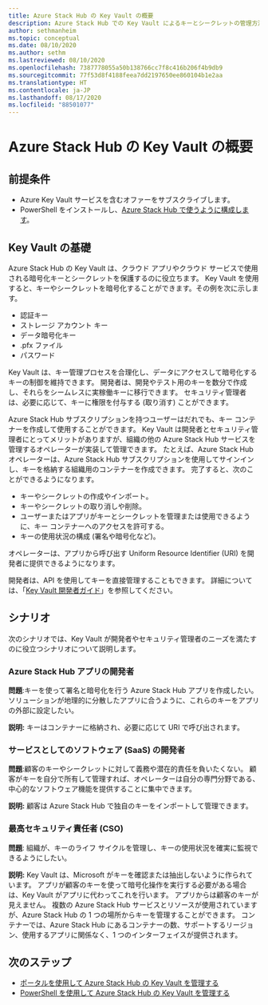 ```yaml
---
title: Azure Stack Hub の Key Vault の概要
description: Azure Stack Hub での Key Vault によるキーとシークレットの管理方法について説明します
author: sethmanheim
ms.topic: conceptual
ms.date: 08/10/2020
ms.author: sethm
ms.lastreviewed: 08/10/2020
ms.openlocfilehash: 7387778055a50b138766cc7f8c416b206f4b9db9
ms.sourcegitcommit: 77f53d8f4188feea7dd2197650ee860104b1e2aa
ms.translationtype: HT
ms.contentlocale: ja-JP
ms.lasthandoff: 08/17/2020
ms.locfileid: "88501077"
---
```

# <a name="introduction-to-key-vault-in-azure-stack-hub"></a>Azure Stack Hub の Key Vault の概要

## <a name="prerequisites"></a>前提条件

* Azure Key Vault サービスを含むオファーをサブスクライブします。  
* PowerShell をインストールし、[Azure Stack Hub で使うように構成します](azure-stack-powershell-configure-user.md)。

## <a name="key-vault-basics"></a>Key Vault の基礎

Azure Stack Hub の Key Vault は、クラウド アプリやクラウド サービスで使用される暗号化キーとシークレットを保護するのに役立ちます。 Key Vault を使用すると、キーやシークレットを暗号化することができます。その例を次に示します。

* 認証キー
* ストレージ アカウント キー
* データ暗号化キー
* .pfx ファイル
* パスワード

Key Vault は、キー管理プロセスを合理化し、データにアクセスして暗号化するキーの制御を維持できます。 開発者は、開発やテスト用のキーを数分で作成し、それらをシームレスに実稼働キーに移行できます。 セキュリティ管理者は、必要に応じて、キーに権限を付与する (取り消す) ことができます。

Azure Stack Hub サブスクリプションを持つユーザーはだれでも、キー コンテナーを作成して使用することができます。 Key Vault は開発者とセキュリティ管理者にとってメリットがありますが、組織の他の Azure Stack Hub サービスを管理するオペレーターが実装して管理できます。 たとえば、Azure Stack Hub オペレーターは、Azure Stack Hub サブスクリプションを使用してサインインし、キーを格納する組織用のコンテナーを作成できます。 完了すると、次のことができるようになります。

* キーやシークレットの作成やインポート。
* キーやシークレットの取り消しや削除。
* ユーザーまたはアプリがキーとシークレットを管理または使用できるように、キー コンテナーへのアクセスを許可する。
* キーの使用状況の構成 (署名や暗号化など)。

オペレーターは、アプリから呼び出す Uniform Resource Identifier (URI) を開発者に提供できるようになります。

開発者は、API を使用してキーを直接管理することもできます。 詳細については、「[Key Vault 開発者ガイド](/azure/key-vault/key-vault-developers-guide)」を参照してください。

## <a name="scenarios"></a>シナリオ

次のシナリオでは、Key Vault が開発者やセキュリティ管理者のニーズを満たすのに役立つシナリオについて説明します。

### <a name="developer-for-an-azure-stack-hub-app"></a>Azure Stack Hub アプリの開発者

**問題**:キーを使って署名と暗号化を行う Azure Stack Hub アプリを作成したい。 ソリューションが地理的に分散したアプリに合うように、これらのキーをアプリの外部に設定したい。

**説明:** キーはコンテナーに格納され、必要に応じて URI で呼び出されます。

### <a name="developer-for-software-as-a-service-saas"></a>サービスとしてのソフトウェア (SaaS) の開発者

**問題**:顧客のキーやシークレットに対して義務や潜在的責任を負いたくない。 顧客がキーを自分で所有して管理すれば、オペレーターは自分の専門分野である、中心的なソフトウェア機能を提供することに集中できます。

**説明:** 顧客は Azure Stack Hub で独自のキーをインポートして管理できます。

### <a name="chief-security-officer-cso"></a>最高セキュリティ責任者 (CSO)

**問題**: 組織が、キーのライフ サイクルを管理し、キーの使用状況を確実に監視できるようにしたい。

**説明:** Key Vault は、Microsoft がキーを確認または抽出しないように作られています。 アプリが顧客のキーを使って暗号化操作を実行する必要がある場合は、Key Vault がアプリに代わってこれを行います。 アプリからは顧客のキーが見えません。 複数の Azure Stack Hub サービスとリソースが使用されていますが、Azure Stack Hub の 1 つの場所からキーを管理することができます。 コンテナーでは、Azure Stack Hub にあるコンテナーの数、サポートするリージョン、使用するアプリに関係なく、1 つのインターフェイスが提供されます。

## <a name="next-steps"></a>次のステップ

* [ポータルを使用して Azure Stack Hub の Key Vault を管理する](azure-stack-key-vault-manage-portal.md)  
* [PowerShell を使用して Azure Stack Hub の Key Vault を管理する](azure-stack-key-vault-manage-powershell.md)
